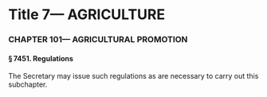 
# Title 7— AGRICULTURE
### CHAPTER 101— AGRICULTURAL PROMOTION
#### § 7451. Regulations

The Secretary may issue such regulations as are necessary to carry out this subchapter.
